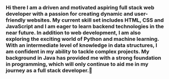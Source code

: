 ### Hi there I am a driven and motivated aspiring full stack web developer with a passion for creating dynamic and user-friendly websites. My current skill set includes HTML, CSS and JavaScript and I am eager to learn backend technologies in the near future. In addition to web development, I am also exploring the exciting world of Python and machine learning. With an intermediate level of knowledge in data structures, I am confident in my ability to tackle complex projects. My background in Java has provided me with a strong foundation in programming, which will only continue to aid me in my journey as a full stack developer.👋

<!--
**vaibhavsingh1804/vaibhavsingh1804** is a ✨ _special_ ✨ repository because its `README.md` (this file) appears on your GitHub profile.

Here are some ideas to get you started:

-🔭 I’m currently working on ..
- 🌱 I’m currently learning ...
- 👯 I’m looking to collaborate on ...
- 🤔 I’m looking for help with ...
- 💬 Ask me about ...
- 📫 How to reach me: ...
- 😄 Pronouns: ...
- ⚡ Fun fact: ...
-->
